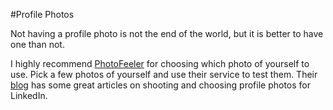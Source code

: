 #Profile Photos

Not having a profile photo is not the end of the world, but it is better to have one than not. 

I highly recommend [PhotoFeeler](https://www.photofeeler.com) for choosing which photo of yourself to use. Pick a few photos of yourself and use their service to test them. Their [blog](https://blog.photofeeler.com) has some great articles on shooting and choosing profile photos for LinkedIn.